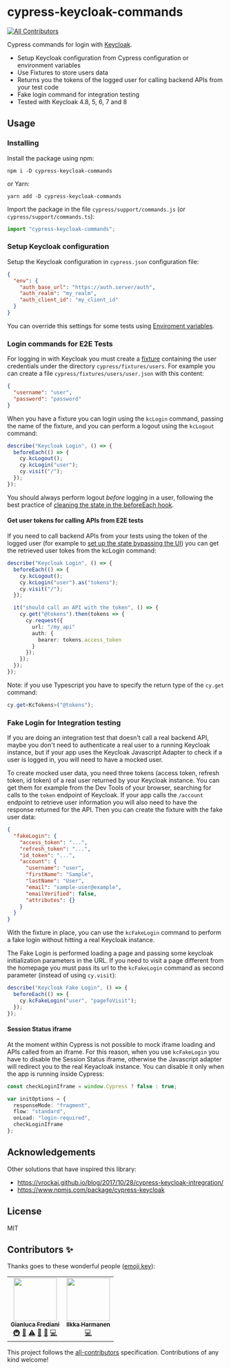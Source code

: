 # cypress-keycloak-commands
<!-- ALL-CONTRIBUTORS-BADGE:START - Do not remove or modify this section -->
[![All Contributors](https://img.shields.io/badge/all_contributors-2-orange.svg?style=flat-square)](#contributors-)
<!-- ALL-CONTRIBUTORS-BADGE:END -->

Cypress commands for login with [Keycloak](https://www.keycloak.org/).

- Setup Keycloak configuration from Cypress configuration or environment variables
- Use Fixtures to store users data
- Returns you the tokens of the logged user for calling backend APIs from your test code
- Fake login command for integration testing
- Tested with Keycloak 4.8, 5, 6, 7 and 8

## Usage

### Installing

Install the package using npm:

```
npm i -D cypress-keycloak-commands
```

or Yarn:

```
yarn add -D cypress-keycloak-commands
```

Import the package in the file `cypress/support/commands.js` (or `cypress/support/commands.ts`):

```typescript
import "cypress-keycloak-commands";
```

### Setup Keycloak configuration

Setup the Keycloak configuration in `cypress.json` configuration file:

```json
{
  "env": {
    "auth_base_url": "https://auth.server/auth",
    "auth_realm": "my_realm",
    "auth_client_id": "my_client_id"
  }
}
```

You can override this settings for some tests using [Enviroment variables](https://docs.cypress.io/guides/guides/environment-variables.html).

### Login commands for E2E Tests

For logging in with Keycloak you must create a [fixture](https://docs.cypress.io/api/commands/fixture.html) containing the user credentials under the directory `cypress/fixtures/users`. For example you can create a file `cypress/fixtures/users/user.json` with this content:

```json
{
  "username": "user",
  "password": "password"
}
```

When you have a fixture you can login using the `kcLogin` command, passing the name of the fixture, and you can perform a logout using the `kcLogout` command:

```typescript
describe("Keycloak Login", () => {
  beforeEach(() => {
    cy.kcLogout();
    cy.kcLogin("user");
    cy.visit("/");
  });
});
```

You should always perform logout _before_ logging in a user, following the best practice of [cleaning the state in the beforeEach hook](https://docs.cypress.io/guides/references/best-practices.html#Using-after-or-afterEach-hooks).

#### Get user tokens for calling APIs from E2E tests

If you need to call backend APIs from your tests using the token of the logged user (for example to [set up the state bypassing the UI](https://docs.cypress.io/guides/getting-started/testing-your-app.html#Bypassing-your-UI)) you can get the retrieved user tokes from the kcLogin command:

```typescript
describe("Keycloak Login", () => {
  beforeEach(() => {
    cy.kcLogout();
    cy.kcLogin("user").as("tokens");
    cy.visit("/");
  });

  it("should call an API with the token", () => {
    cy.get("@tokens").then(tokens => {
      cy.request({
        url: "/my_api"
        auth: {
          bearer: tokens.access_token
        }
      });
    });
  });
});
```

Note: if you use Typescript you have to specify the return type of the `cy.get` command:

```typescript
cy.get<KcTokens>("@tokens");
```

### Fake Login for Integration testing

If you are doing an integration test that doesn't call a real backend API, maybe you don't need to authenticate a real user to a running Keycloak instance, but if your app uses the Keycloak Javascript Adapter to check if a user is logged in, you will need to have a mocked user.

To create mocked user data, you need three tokens (access token, refresh token, id token) of a real user returned by your Keycloak instance. You can get them for example from the Dev Tools of your browser, searching for calls to the `token` endpoint of Keycloak. If your app calls the `/account` endpoint to retrieve user information you will also need to have the response returned for the API. Then you can create the fixture with the fake user data:

```json
{
  "fakeLogin": {
    "access_token": "...",
    "refresh_token": "...",
    "id_token": "...",
    "account": {
      "username": "user",
      "firstName": "Sample",
      "lastName": "User",
      "email": "sample-user@example",
      "emailVerified": false,
      "attributes": {}
    }
  }
}
```

With the fixture in place, you can use the `kcFakeLogin` command to perform a fake login without hitting a real Keycloak instance.

The Fake Login is performed loading a page and passing some keycloak initialization parameters in the URL. If you need to visit a page different from the homepage you must pass its url to the `kcFakeLogin` command as second parameter (instead of using `cy.visit`):

```typescript
describe("Keycloak Fake Login", () => {
  beforeEach(() => {
    cy.kcFakeLogin("user", "pageToVisit");
  });
});
```

#### Session Status iframe

At the moment within Cypress is not possible to mock iframe loading and APIs called from an iframe. For this reason, when you use `kcFakeLogin` you have to disable the Session Status iframe, otherwise the Javascript adapter will redirect you to the real Keyacloak instance. You can disable it only when the app is running inside Cypress:

```typescript
const checkLoginIframe = window.Cypress ? false : true;

var initOptions = {
  responseMode: "fragment",
  flow: "standard",
  onLoad: "login-required",
  checkLoginIframe
};
```

## Acknowledgements

Other solutions that have inspired this library:

- https://vrockai.github.io/blog/2017/10/28/cypress-keycloak-intregration/
- https://www.npmjs.com/package/cypress-keycloak

## License

MIT

## Contributors ✨

Thanks goes to these wonderful people ([emoji key](https://allcontributors.org/docs/en/emoji-key)):

<!-- ALL-CONTRIBUTORS-LIST:START - Do not remove or modify this section -->
<!-- prettier-ignore-start -->
<!-- markdownlint-disable -->
<table>
  <tr>
    <td align="center"><a href="https://github.com/Fredx87"><img src="https://avatars2.githubusercontent.com/u/13420283?v=4" width="100px;" alt=""/><br /><sub><b>Gianluca Frediani</b></sub></a><br /><a href="#infra-Fredx87" title="Infrastructure (Hosting, Build-Tools, etc)">🚇</a> <a href="#tool-Fredx87" title="Tools">🔧</a> <a href="https://github.com/Fredx87/cypress-keycloak-commands/commits?author=Fredx87" title="Tests">⚠️</a> <a href="https://github.com/Fredx87/cypress-keycloak-commands/commits?author=Fredx87" title="Documentation">📖</a> <a href="#ideas-Fredx87" title="Ideas, Planning, & Feedback">🤔</a> <a href="https://github.com/Fredx87/cypress-keycloak-commands/commits?author=Fredx87" title="Code">💻</a></td>
    <td align="center"><a href="https://github.com/groie"><img src="https://avatars3.githubusercontent.com/u/5516998?v=4" width="100px;" alt=""/><br /><sub><b>Ilkka Harmanen</b></sub></a><br /><a href="https://github.com/Fredx87/cypress-keycloak-commands/commits?author=groie" title="Code">💻</a></td>
  </tr>
</table>

<!-- markdownlint-enable -->
<!-- prettier-ignore-end -->
<!-- ALL-CONTRIBUTORS-LIST:END -->

This project follows the [all-contributors](https://github.com/all-contributors/all-contributors) specification. Contributions of any kind welcome!
